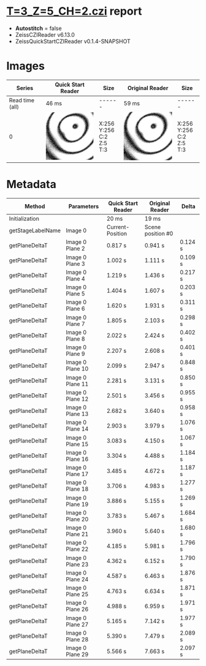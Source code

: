 # [T=3_Z=5_CH=2.czi](https://zenodo.org/record/7015307/files/T%3D3_Z%3D5_CH%3D2.czi) report
 - **Autostitch** = false
 - ZeissCZIReader v6.13.0
 - ZeissQuickStartCZIReader v0.1.4-SNAPSHOT

# Images 

| Series            | Quick Start Reader | Size | Original Reader | Size |
|-------------------|--------------------|------|-----------------|------|
| Read time (all)   |46 ms|------|59 ms|------|
|0|![T=3_Z=5_CH=2.quick_true.flat_true.stitch_false.series_0.jpg](T=3_Z=5_CH=2/T=3_Z=5_CH=2.quick_true.flat_true.stitch_false.series_0.jpg)|X:256<br>Y:256<br>C:2<br>Z:5<br>T:3|![T=3_Z=5_CH=2.quick_false.flat_true.stitch_false.series_0.jpg](T=3_Z=5_CH=2/T=3_Z=5_CH=2.quick_false.flat_true.stitch_false.series_0.jpg)|X:256<br>Y:256<br>C:2<br>Z:5<br>T:3|

# Metadata

|  Method            | Parameters       | Quick Start Reader | Original Reader | Delta  |
| -------------------|------------------|--------------------|-----------------|------- |
| Initialization     |                  |20 ms|19 ms|        |
| getStageLabelName| Image 0 | Current-Position| Scene position #0| |
| getPlaneDeltaT| Image 0 Plane 2 |  0.817 s |  0.941 s | 0.124 s |
| getPlaneDeltaT| Image 0 Plane 3 |  1.002 s |  1.111 s | 0.109 s |
| getPlaneDeltaT| Image 0 Plane 4 |  1.219 s |  1.436 s | 0.217 s |
| getPlaneDeltaT| Image 0 Plane 5 |  1.404 s |  1.607 s | 0.203 s |
| getPlaneDeltaT| Image 0 Plane 6 |  1.620 s |  1.931 s | 0.311 s |
| getPlaneDeltaT| Image 0 Plane 7 |  1.805 s |  2.103 s | 0.298 s |
| getPlaneDeltaT| Image 0 Plane 8 |  2.022 s |  2.424 s | 0.402 s |
| getPlaneDeltaT| Image 0 Plane 9 |  2.207 s |  2.608 s | 0.401 s |
| getPlaneDeltaT| Image 0 Plane 10 |  2.099 s |  2.947 s | 0.848 s |
| getPlaneDeltaT| Image 0 Plane 11 |  2.281 s |  3.131 s | 0.850 s |
| getPlaneDeltaT| Image 0 Plane 12 |  2.501 s |  3.456 s | 0.955 s |
| getPlaneDeltaT| Image 0 Plane 13 |  2.682 s |  3.640 s | 0.958 s |
| getPlaneDeltaT| Image 0 Plane 14 |  2.903 s |  3.979 s | 1.076 s |
| getPlaneDeltaT| Image 0 Plane 15 |  3.083 s |  4.150 s | 1.067 s |
| getPlaneDeltaT| Image 0 Plane 16 |  3.304 s |  4.488 s | 1.184 s |
| getPlaneDeltaT| Image 0 Plane 17 |  3.485 s |  4.672 s | 1.187 s |
| getPlaneDeltaT| Image 0 Plane 18 |  3.706 s |  4.983 s | 1.277 s |
| getPlaneDeltaT| Image 0 Plane 19 |  3.886 s |  5.155 s | 1.269 s |
| getPlaneDeltaT| Image 0 Plane 20 |  3.783 s |  5.467 s | 1.684 s |
| getPlaneDeltaT| Image 0 Plane 21 |  3.960 s |  5.640 s | 1.680 s |
| getPlaneDeltaT| Image 0 Plane 22 |  4.185 s |  5.981 s | 1.796 s |
| getPlaneDeltaT| Image 0 Plane 23 |  4.362 s |  6.152 s | 1.790 s |
| getPlaneDeltaT| Image 0 Plane 24 |  4.587 s |  6.463 s | 1.876 s |
| getPlaneDeltaT| Image 0 Plane 25 |  4.763 s |  6.634 s | 1.871 s |
| getPlaneDeltaT| Image 0 Plane 26 |  4.988 s |  6.959 s | 1.971 s |
| getPlaneDeltaT| Image 0 Plane 27 |  5.165 s |  7.142 s | 1.977 s |
| getPlaneDeltaT| Image 0 Plane 28 |  5.390 s |  7.479 s | 2.089 s |
| getPlaneDeltaT| Image 0 Plane 29 |  5.566 s |  7.663 s | 2.097 s |
